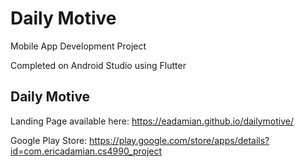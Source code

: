 # Daily Motive

Mobile App Development Project

Completed on Android Studio using Flutter

## Daily Motive

Landing Page available here: https://eadamian.github.io/dailymotive/

Google Play Store: https://play.google.com/store/apps/details?id=com.ericadamian.cs4990_project
